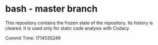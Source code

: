 # bash - master branch

This repository contains the frozen state of the repository.
Its history is cleared. It is used only for static code
analysis with Codacy.

Commit Time: 1714535249